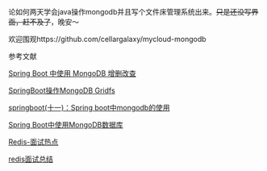 论如何两天学会java操作mongodb并且写个文件床管理系统出来。~~只是还没写界面，赶不及了~~，晚安～

欢迎围观https://github.com/cellargalaxy/mycloud-mongodb

参考文献

[Spring Boot 中使用 MongoDB 增删改查](https://segmentfault.com/a/1190000013148361 "Spring Boot 中使用 MongoDB 增删改查")

[SpringBoot操作MongoDB Gridfs](https://www.jianshu.com/p/0595c0e26995 "SpringBoot操作MongoDB Gridfs")

[springboot(十一)：Spring boot中mongodb的使用](http://www.ityouknow.com/springboot/2017/05/08/springboot-mongodb.html "springboot(十一)：Spring boot中mongodb的使用")

[Spring Boot中使用MongoDB数据库](http://blog.didispace.com/springbootmongodb/ "Spring Boot中使用MongoDB数据库")

[Redis-面试热点](https://www.jianshu.com/p/ae2e43f7be19 "Redis-面试热点")

[redis面试总结](http://www.cnblogs.com/zzt-lovelinlin/p/7248447.html "redis面试总结")